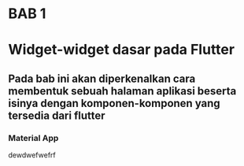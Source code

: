 # BAB 1 
# Widget-widget dasar pada Flutter

## Pada bab ini akan diperkenalkan cara membentuk sebuah halaman aplikasi beserta isinya dengan komponen-komponen yang tersedia dari flutter

### Material App
dewdwefwefrf
